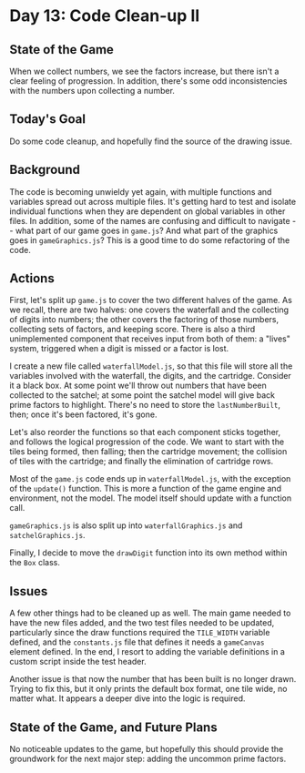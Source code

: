 # Day 13: Code Clean-up II

## State of the Game

When we collect numbers, we see the factors increase, but there isn't a clear feeling of progression. In addition, there's some odd inconsistencies with the numbers upon collecting a number.

## Today's Goal

Do some code cleanup, and hopefully find the source of the drawing issue.

## Background

The code is becoming unwieldy yet again, with multiple functions and variables spread out across multiple files. It's getting hard to test and isolate individual functions when they are dependent on global variables in other files. In addition, some of the names are confusing and difficult to navigate -- what part of our game goes in `game.js`? And what part of the graphics goes in `gameGraphics.js`? This is a good time to do some refactoring of the code.

## Actions

First, let's split up `game.js` to cover the two different halves of the game. As we recall, there are two halves: one covers the waterfall and the collecting of digits into numbers; the other covers the factoring of those numbers, collecting sets of factors, and keeping score. There is also a third unimplemented component that receives input from both of them: a "lives" system, triggered when a digit is missed or a factor is lost.

I create a new file called `waterfallModel.js`, so that this file will store all the variables involved with the waterfall, the digits, and the cartridge. Consider it a black box. At some point we'll throw out numbers that have been collected to the satchel; at some point the satchel model will give back prime factors to highlight. There's no need to store the `lastNumberBuilt`, then; once it's been factored, it's gone.

Let's also reorder the functions so that each component sticks together, and follows the logical progression of the code. We want to start with the tiles being formed, then falling; then the cartridge movement; the collision of tiles with the cartridge; and finally the elimination of cartridge rows.

Most of the `game.js` code ends up in `waterfallModel.js`, with the exception of the `update()` function. This is more a function of the game engine and environment, not the model. The model itself should update with a function call.

`gameGraphics.js` is also split up into `waterfallGraphics.js` and `satchelGraphics.js`.

Finally, I decide to move the `drawDigit` function into its own method within the `Box` class.

## Issues

A few other things had to be cleaned up as well. The main game needed to have the new files added, and the two test files needed to be updated, particularly since the draw functions required the `TILE_WIDTH` variable defined, and the `constants.js` file that defines it needs a `gameCanvas` element defined. In the end, I resort to adding the variable definitions in a custom script inside the test header.

Another issue is that now the number that has been built is no longer drawn. Trying to fix this, but it only prints the default box format, one tile wide, no matter what. It appears a deeper dive into the logic is required.

## State of the Game, and Future Plans

No noticeable updates to the game, but hopefully this should provide the groundwork for the next major step: adding the uncommon prime factors.